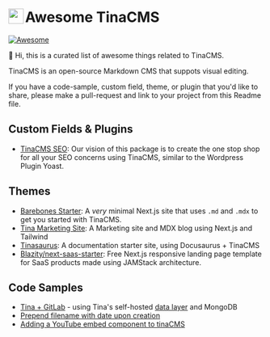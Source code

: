 # <img src="tina-icon.png" align="left" width="30"> Awesome TinaCMS 

[![Awesome](https://awesome.re/badge-flat.svg)](https://awesome.re)  

👋 Hi, this is a curated list of awesome things related to TinaCMS.

TinaCMS is an open-source Markdown CMS that suppots visual editing.

If you have a code-sample, custom field, theme, or plugin that you'd like to share, please make a pull-request and link to your project from this Readme file. 

## Custom Fields & Plugins

* [TinaCMS SEO](https://github.com/pcode-at/tinacms-seo): Our vision of this package is to create the one stop shop for all your SEO concerns using TinaCMS, similar to the Wordpress Plugin Yoast.


## Themes
* [Barebones Starter](https://github.com/tinacms/tina-barebones-starter): A *very* minimal Next.js site that uses `.md` and `.mdx` to get you started with TinaCMS. 
* [Tina Marketing Site](https://github.com/tinacms/tina-cloud-starter): A Marketing site and MDX blog using Next.js and Tailwind
* [Tinasaurus](https://github.com/tinacms/tinasaurus): A documentation starter site, using Docusaurus + TinaCMS
* [Blazity/next-saas-starter](https://github.com/Blazity/next-saas-starter): Free Next.js responsive landing page template for SaaS products made using JAMStack architecture.


## Code Samples 
* [Tina + GitLab](https://gist.github.com/Webarkitekt/915f5d303f08e617950b4348a1b4b9c2) - using Tina's self-hosted [data layer](https://github.com/tinacms/tinacms/discussions/3589) and MongoDB
* [Prepend filename with date upon creation](https://gist.github.com/scottgallant/702b50eb2f473c47ce905aa531a106e5#file-config-ts-L8-L15)
* [Adding a YouTube embed component to tinaCMS](https://www.delosian.pro/articles/adding-a-youtube-embed-component-to-tinacms)
